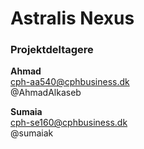 # Astralis Nexus
### Projektdeltagere
**Ahmad**  
cph-aa540@cphbusiness.dk  
@AhmadAlkaseb  

**Sumaia**  
cph-se160@cphbusiness.dk  
@sumaiak  
